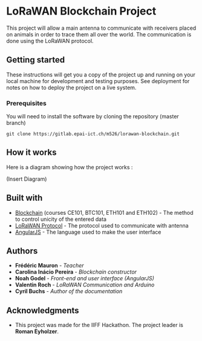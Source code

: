 # LoRaWAN Blockchain Project
This project will allow a main antenna to communicate with receivers placed on animals in order to trace them all over the world. The communication is done using the LoRaWAN protocol.

## Getting started
These instructions will get you a copy of the project up and running on your local machine for development and testing purposes. See deployment for notes on how to deploy the project on a live system.

### Prerequisites
You will need to install the software by cloning the repository (master branch)
```
git clone https://gitlab.epai-ict.ch/m526/lorawan-blockchain.git
```

## How it works
Here is a diagram showing how the project works :

(Insert Diagram)

## Built with

* [Blockchain](https://courses.blockgeeks.com/course) (courses CE101, BTC101, ETH101 and ETH102) - The method to control unicity of the entered data 
* [LoRaWAN Protocol](http://www.dropwizard.io/1.0.2/docs/) - The protocol used to communicate with antenna
* [AngularJS](https://angular.io/) - The language used to make the user interface

## Authors

* **Frédéric Mauron** - *Teacher*
* **Carolina Inácio Pereira** - *Blockchain constructor*
* **Noah Godel** - *Front-end and user interface (AngularJS)*
* **Valentin Roch** - *LoRaWAN Communication and Arduino*
* **Cyril Buchs** - *Author of the documentation*

## Acknowledgments

* This project was made for the IIFF Hackathon. The project leader is **Roman Eyholzer**.
